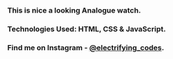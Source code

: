### This is nice a looking Analogue watch.

### Technologies Used: HTML, CSS & JavaScript.

### Find me on Instagram - [@electrifying_codes][Instagram].

[Instagram]: https://www.instagram.com/electrifying_codes
